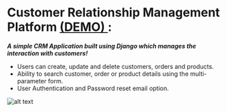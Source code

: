 # Customer Relationship Management Platform <a href="http://abhiramits.pythonanywhere.com/"> (DEMO) </a> :

***A simple CRM Application built using Django which manages the interaction with customers!***

* Users can create, update and delete customers, orders and products.
* Ability to search customer, order or product details using the multi-parameter form.
* User Authentication and Password reset email option.


![alt text](https://github.com/AbhiramiTS/amazon/blob/master/static/images/crm.png)
